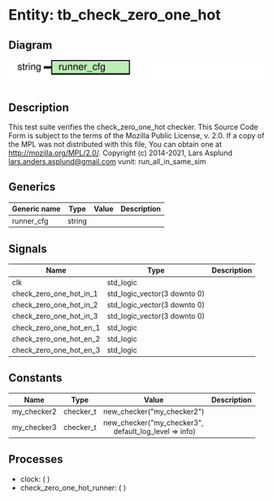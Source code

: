 # Entity: tb_check_zero_one_hot

## Diagram

![Diagram](tb_check_zero_one_hot.svg "Diagram")
## Description

This test suite verifies the check_zero_one_hot checker.
This Source Code Form is subject to the terms of the Mozilla Public
License, v. 2.0. If a copy of the MPL was not distributed with this file,
You can obtain one at http://mozilla.org/MPL/2.0/.
Copyright (c) 2014-2021, Lars Asplund lars.anders.asplund@gmail.com
vunit: run_all_in_same_sim
## Generics

| Generic name | Type   | Value | Description |
| ------------ | ------ | ----- | ----------- |
| runner_cfg   | string |       |             |
## Signals

| Name                     | Type                         | Description |
| ------------------------ | ---------------------------- | ----------- |
| clk                      | std_logic                    |             |
| check_zero_one_hot_in_1  | std_logic_vector(3 downto 0) |             |
|  check_zero_one_hot_in_2 | std_logic_vector(3 downto 0) |             |
|  check_zero_one_hot_in_3 | std_logic_vector(3 downto 0) |             |
| check_zero_one_hot_en_1  | std_logic                    |             |
|  check_zero_one_hot_en_2 | std_logic                    |             |
|  check_zero_one_hot_en_3 | std_logic                    |             |
## Constants

| Name        | Type      | Value                                                                                      | Description |
| ----------- | --------- | ------------------------------------------------------------------------------------------ | ----------- |
| my_checker2 | checker_t |  new_checker("my_checker2")                                                                |             |
| my_checker3 | checker_t |  new_checker("my_checker3",<br><span style="padding-left:20px"> default_log_level => info) |             |
## Processes
- clock: (  )
- check_zero_one_hot_runner: (  )
